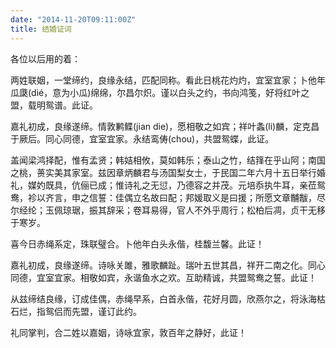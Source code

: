 ```yaml
---
date: "2014-11-20T09:11:00Z"
title: 结婚证词
---
```



各位以后用的着：

两姓联姻，一堂缔约，良缘永结，匹配同称。看此日桃花灼灼，宜室宜家；卜他年瓜瓞(dié，意为小瓜)绵绵，尔昌尔炽。谨以白头之约，书向鸿笺，好将红叶之盟，载明鸳谱。此证。


嘉礼初成，良缘遂缔。情敦鹣鲽(jian
die)，愿相敬之如宾；祥叶螽(li)麟，定克昌于厥后。同心同德，宜室宜家。永结鸾俦(chou)，共盟鸳蝶，此证。 

盖闻梁鸿择配，惟有孟贤；韩姞相攸，莫如韩乐；泰山之竹，结箨在乎山阿；南国之桃，蒉实美其家室。兹因章炳麟君与汤国梨女士，于民国二年六月十五日举行婚礼，媒妁既具，伉俪已成；惟诗礼之无愆，乃德容之并茂。元培忝执牛耳，亲莅鸳鸯，袗以齐言，申之信誓：佳偶立名故曰配；邦媛取义是曰援；所愿文章黼黻，尽尔经纶；玉佩琼琚，振其辞采；卷耳易得，官人不外乎周行；松柏后凋，贞干无移于寒岁。

喜今日赤绳系定，珠联璧合。卜他年白头永偕，桂馥兰馨。此证！

嘉礼初成，良缘遂缔。诗咏关雎，雅歌麟趾。瑞叶五世其昌，祥开二南之化。同心同德，宜室宜家。相敬如宾，永谐鱼水之欢。互助精诚，共盟鸳鸯之誓。此证！

从兹缔结良缘，订成佳偶，赤绳早系，白首永偕，花好月圆，欣燕尔之，将泳海枯石烂，指鸳侣而先盟，谨订此约。

礼同掌判，合二姓以嘉姻，诗咏宜家，敦百年之静好，此证！


